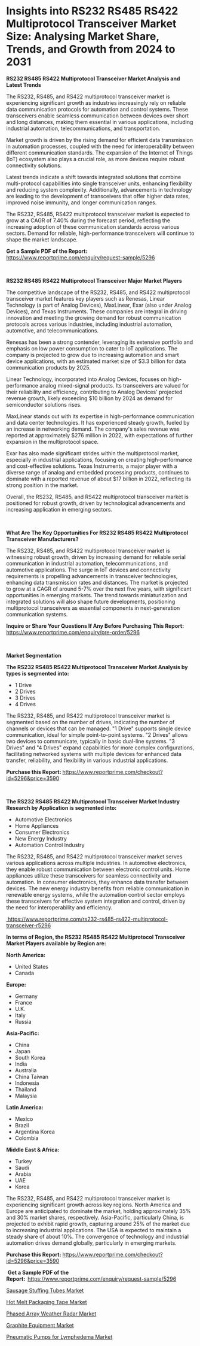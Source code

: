 <p><h1>Insights into RS232 RS485 RS422 Multiprotocol Transceiver Market Size: Analysing Market Share, Trends, and Growth from 2024 to 2031</h1></p><p><strong>RS232 RS485 RS422 Multiprotocol Transceiver Market Analysis and Latest Trends</strong></p>
<p><p>The RS232, RS485, and RS422 multiprotocol transceiver market is experiencing significant growth as industries increasingly rely on reliable data communication protocols for automation and control systems. These transceivers enable seamless communication between devices over short and long distances, making them essential in various applications, including industrial automation, telecommunications, and transportation.</p><p>Market growth is driven by the rising demand for efficient data transmission in automation processes, coupled with the need for interoperability between different communication standards. The expansion of the Internet of Things (IoT) ecosystem also plays a crucial role, as more devices require robust connectivity solutions.</p><p>Latest trends indicate a shift towards integrated solutions that combine multi-protocol capabilities into single transceiver units, enhancing flexibility and reducing system complexity. Additionally, advancements in technology are leading to the development of transceivers that offer higher data rates, improved noise immunity, and longer communication ranges.</p><p>The RS232, RS485, RS422 multiprotocol transceiver market is expected to grow at a CAGR of 7.40% during the forecast period, reflecting the increasing adoption of these communication standards across various sectors. Demand for reliable, high-performance transceivers will continue to shape the market landscape.</p></p>
<p><strong>Get a Sample PDF of the Report:&nbsp;</strong> <a href="https://www.reportprime.com/enquiry/request-sample/5296">https://www.reportprime.com/enquiry/request-sample/5296</a></p>
<p>&nbsp;</p>
<p><strong>RS232 RS485 RS422 Multiprotocol Transceiver Major Market Players</strong></p>
<p><p>The competitive landscape of the RS232, RS485, and RS422 multiprotocol transceiver market features key players such as Renesas, Linear Technology (a part of Analog Devices), MaxLinear, Exar (also under Analog Devices), and Texas Instruments. These companies are integral in driving innovation and meeting the growing demand for robust communication protocols across various industries, including industrial automation, automotive, and telecommunications.</p><p>Renesas has been a strong contender, leveraging its extensive portfolio and emphasis on low power consumption to cater to IoT applications. The company is projected to grow due to increasing automation and smart device applications, with an estimated market size of $3.3 billion for data communication products by 2025.</p><p>Linear Technology, incorporated into Analog Devices, focuses on high-performance analog mixed-signal products. Its transceivers are valued for their reliability and efficiency, contributing to Analog Devices' projected revenue growth, likely exceeding $10 billion by 2024 as demand for semiconductor solutions rises.</p><p>MaxLinear stands out with its expertise in high-performance communication and data center technologies. It has experienced steady growth, fueled by an increase in networking demand. The company's sales revenue was reported at approximately $276 million in 2022, with expectations of further expansion in the multiprotocol space.</p><p>Exar has also made significant strides within the multiprotocol market, especially in industrial applications, focusing on creating high-performance and cost-effective solutions. Texas Instruments, a major player with a diverse range of analog and embedded processing products, continues to dominate with a reported revenue of about $17 billion in 2022, reflecting its strong position in the market.</p><p>Overall, the RS232, RS485, and RS422 multiprotocol transceiver market is positioned for robust growth, driven by technological advancements and increasing application in emerging sectors.</p></p>
<p>&nbsp;</p>
<p><strong>What Are The Key Opportunities For RS232 RS485 RS422 Multiprotocol Transceiver Manufacturers?</strong></p>
<p><p>The RS232, RS485, and RS422 multiprotocol transceiver market is witnessing robust growth, driven by increasing demand for reliable serial communication in industrial automation, telecommunications, and automotive applications. The surge in IoT devices and connectivity requirements is propelling advancements in transceiver technologies, enhancing data transmission rates and distances. The market is projected to grow at a CAGR of around 5-7% over the next five years, with significant opportunities in emerging markets. The trend towards miniaturization and integrated solutions will also shape future developments, positioning multiprotocol transceivers as essential components in next-generation communication systems.</p></p>
<p><strong>Inquire or Share Your Questions If Any Before Purchasing This Report:</strong> <a href="https://www.reportprime.com/enquiry/pre-order/5296">https://www.reportprime.com/enquiry/pre-order/5296</a></p>
<p>&nbsp;</p>
<p><strong>Market Segmentation</strong></p>
<p><strong>The RS232 RS485 RS422 Multiprotocol Transceiver Market Analysis by types is segmented into:</strong></p>
<p><ul><li>1 Drive</li><li>2 Drives</li><li>3 Drives</li><li>4 Drives</li></ul></p>
<p><p>The RS232, RS485, and RS422 multiprotocol transceiver market is segmented based on the number of drives, indicating the number of channels or devices that can be managed. "1 Drive" supports single device communication, ideal for simple point-to-point systems. "2 Drives" allows two devices to communicate, typically in basic dual-line systems. "3 Drives" and "4 Drives" expand capabilities for more complex configurations, facilitating networked systems with multiple devices for enhanced data transfer, reliability, and flexibility in various industrial applications.</p></p>
<p><strong>Purchase this Report:&nbsp;</strong><a href="https://www.reportprime.com/checkout?id=5296&price=3590">https://www.reportprime.com/checkout?id=5296&price=3590</a></p>
<p>&nbsp;</p>
<p><strong>The RS232 RS485 RS422 Multiprotocol Transceiver Market Industry Research by Application is segmented into:</strong></p>
<p><ul><li>Automotive Electronics</li><li>Home Appliances</li><li>Consumer Electronics</li><li>New Energy Industry</li><li>Automation Control Industry</li></ul></p>
<p><p>The RS232, RS485, and RS422 multiprotocol transceiver market serves various applications across multiple industries. In automotive electronics, they enable robust communication between electronic control units. Home appliances utilize these transceivers for seamless connectivity and automation. In consumer electronics, they enhance data transfer between devices. The new energy industry benefits from reliable communication in renewable energy systems, while the automation control sector employs these transceivers for effective system integration and control, driven by the need for interoperability and efficiency.</p></p>
<p><a href="https://www.reportprime.com/rs232-rs485-rs422-multiprotocol-transceiver-r5296">&nbsp;https://www.reportprime.com/rs232-rs485-rs422-multiprotocol-transceiver-r5296</a></p>
<p><strong>In terms of Region, the RS232 RS485 RS422 Multiprotocol Transceiver Market Players available by Region are:</strong></p>
<p>
    <p> <strong> North America: </strong>
        <ul>
            <li>United States</li>
            <li>Canada</li>
        </ul>
        </p> 
    <p> <strong> Europe: </strong>
        <ul>
            <li>Germany</li>
            <li>France</li>
            <li>U.K.</li>
            <li>Italy</li>
            <li>Russia</li>
        </ul>
        </p> 
    <p> <strong> Asia-Pacific: </strong>
        <ul>
            <li>China</li>
            <li>Japan</li>
            <li>South Korea</li>
            <li>India</li>
            <li>Australia</li>
            <li>China Taiwan</li>
            <li>Indonesia</li>
            <li>Thailand</li>
            <li>Malaysia</li>
        </ul>
        </p> 
    <p> <strong> Latin America: </strong>
        <ul>
            <li>Mexico</li>
            <li>Brazil</li>
            <li>Argentina Korea</li>
            <li>Colombia</li>
        </ul>
        </p> 
    <p> <strong> Middle East & Africa: </strong>
        <ul>
            <li>Turkey</li>
            <li>Saudi</li>
            <li>Arabia</li>
            <li>UAE</li>
            <li>Korea</li>
        </ul>
    </p>
    </p>
<p><p>The RS232, RS485, and RS422 multiprotocol transceiver market is experiencing significant growth across key regions. North America and Europe are anticipated to dominate the market, holding approximately 35% and 30% market shares, respectively. Asia-Pacific, particularly China, is projected to exhibit rapid growth, capturing around 25% of the market due to increasing industrial applications. The USA is expected to maintain a steady share of about 10%. The convergence of technology and industrial automation drives demand globally, particularly in emerging markets.</p></p>
<p><strong>Purchase this Report: </strong><a href="https://www.reportprime.com/checkout?id=5296&price=3590">https://www.reportprime.com/checkout?id=5296&price=3590</a></p>
<p>&nbsp;<strong>Get a Sample PDF of the Report:&nbsp;&nbsp;</strong><a href="https://www.reportprime.com/enquiry/request-sample/5296">https://www.reportprime.com/enquiry/request-sample/5296</a></p>
<p><strong></strong></p>
<p><p><a href="https://www.linkedin.com/pulse/sausage-stuffing-tubes-market-research-report-includes-analysis-r1w3f?trackingId=RR%2Fm%2FJglQl%2ByvkQ%2BTt%2BI2g%3D%3D">Sausage Stuffing Tubes Market</a></p><p><a href="https://www.linkedin.com/pulse/emerging-market-trends-regional-analysis-hot-melt-packaging-ntxhc?trackingId=Y3TuhWEySSyPi7YeRf2sOg%3D%3D">Hot Melt Packaging Tape Market</a></p><p><a href="https://www.linkedin.com/pulse/global-phased-array-weather-radar-market-sector-types-27zqe?trackingId=YYg6RxCiSUSfAAMFXO4cig%3D%3D">Phased Array Weather Radar Market</a></p><p><a href="https://issuu.com/reportprime-2/docs/graphite-equipment-market-size-2030_1b3cc976f11da5">Graphite Equipment Market</a></p><p><a href="https://issuu.com/reportprime-2/docs/pneumatic-pumps-for-lymphedema-mark_ea3e875c0c24c8">Pneumatic Pumps for Lymphedema Market</a></p></p>